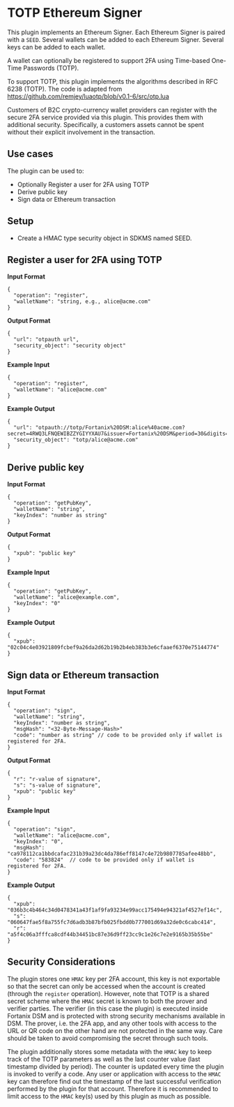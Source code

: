 # TOTP Ethereum Signer

This plugin implements an Ethereum Signer. Each Ethereum Signer is paired with a `SEED`. Several wallets can be added to each Ethereum Signer. Several keys can be added to each wallet.

A wallet can optionally be registered to support 2FA using Time-based One-Time Passwords (TOTP).

To support TOTP, this plugin implements the algorithms described in RFC 6238 (TOTP). The code is adapted from https://github.com/remjey/luaotp/blob/v0.1-6/src/otp.lua

Customers of B2C crypto-currency wallet providers can register with the secure 2FA service provided via this plugin. This provides them with additional security. Specifically, a customers assets cannot be spent without their explicit involvement in the transaction.

## Use cases

The plugin can be used to:

 - Optionally Register a user for 2FA using TOTP
 - Derive public key
 - Sign data or Ethereum transaction

## Setup

 - Create a HMAC type security object in SDKMS named SEED.

## Register a user for 2FA using TOTP

 **Input Format**

```
{
  "operation": "register",
  "walletName": "string, e.g., alice@acme.com"
}
```

**Output Format**

```
{
  "url": "otpauth url",
  "security_object": "security object"
}
```

**Example Input**

```
{
  "operation": "register",
  "walletName": "alice@acme.com"
}
```

**Example Output**

```
{
  "url": "otpauth://totp/Fortanix%20DSM:alice%40acme.com?secret=4RWQ3LFNQEWIBZZYGIYYXAU7&issuer=Fortanix%20DSM&period=30&digits=6&algorithm=SHA1",
  "security_object": "totp/alice@acme.com"
}
```


## Derive public key

 **Input Format**

```
{
  "operation": "getPubKey",
  "walletName": "string",
  "keyIndex": "number as string"
}
```


**Output Format**

```
{
  "xpub": "public key"
}
```

**Example Input**

```
{
  "operation": "getPubKey",
  "walletName": "alice@example.com",
  "keyIndex": "0"
}
```

 **Example Output**

```
{
  "xpub": "02c04c4e03921809fcbef9a26da2d62b19b2b4eb383b3e6cfaaef6370e75144774"
}
```

## Sign data or Ethereum transaction

 **Input Format**

```
{
  "operation": "sign",
  "walletName": "string",
  "keyIndex": "number as string",
  "msgHash": "<32-Byte-Message-Hash>"
  "code": "number as string" // code to be provided only if wallet is registered for 2FA.
}
```


**Output Format**

```
{
  "r": "r-value of signature",
  "s": "s-value of signature",
  "xpub": "public key"
}
```


**Example Input**

```
{
  "operation": "sign",
  "walletName": "alice@acme.com",
  "keyIndex": "0",
  "msgHash": "ca978112ca1bbdcafac231b39a23dc4da786eff8147c4e72b9807785afee48bb",
  "code": "583824"  // code to be provided only if wallet is registered for 2FA.
}
```

**Example Output**

```
{
  "xpub": "036b3c4b464c34d0478341a43f1af9fa93234e99acc175494e94321af4527ef14c",
  "s": "060647fae5f8a755fc7d6adb3b87bfb025fbdd0b777001d69a32de0c6cabc414",
  "r": "a5f4c06a3fffca8cdf44b34451bc87e36d9ff23cc9c1e26c7e2e9165b35b55be"
}
```


## Security Considerations

The plugin stores one `HMAC` key per 2FA account, this key is not exportable so that the secret can only be accessed when the account is created (through the `register` operation). However, note that TOTP is a shared secret scheme where the `HMAC` secret is known to both the prover and verifier parties. The verifier (in this case the plugin) is executed inside Fortanix DSM and is protected with strong security mechanisms available in DSM. The prover, i.e. the 2FA app, and any other tools with access to the URL or QR code on the other hand are not protected in the same way. Care should be taken to avoid compromising the secret through such tools.

The plugin additionally stores some metadata with the `HMAC` key to keep track of the TOTP parameters as well as the last counter value (last timestamp divided by period). The counter is updated every time the plugin is invoked to verify a code. Any user or application with access to the `HMAC` key can therefore find out the timestamp of the last successful verification performed by the plugin for that account. Therefore it is recommended to limit access to the `HMAC` key(s) used by this plugin as much as possible.